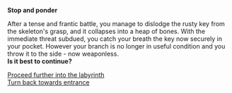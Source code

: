 **Stop and ponder**

After a tense and frantic battle, you manage to dislodge the rusty key from the skeleton's grasp, and it collapses into a heap of bones. With the immediate threat subdued, you catch your breath the key now securely in your pocket. However your branch is no longer in useful condition and you throw it to the side - now weaponless.  
**Is it best to continue?**

[Proceed further into the labyrinth](/small-chamber/small-chamber.md)\
[Turn back towards entrance](/skeleton-fight/return-to-entrance.md)
